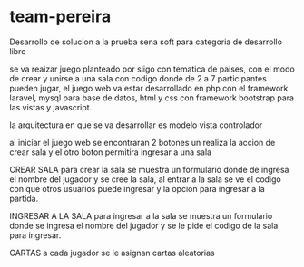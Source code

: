 # team-pereira
Desarrollo de solucion a la prueba sena soft para categoria de desarrollo libre

se va reaizar juego planteado por siigo con tematica de paises, con el modo de crear y unirse a una sala con codigo donde de 2 a 7 participantes pueden jugar, el juego web va estar desarrollado en php con el framework laravel, mysql para base de datos, html y css con framework bootstrap para las vistas y javascript.

la arquitectura en que se va desarrollar es modelo vista controlador 

al iniciar el juego web se encontraran 2 botones un realiza la accion de crear sala y el otro boton permitira ingresar a una sala

CREAR SALA
para crear la sala se muestra un formulario donde de ingresa el nombre del jugador y se cree la sala, al entrar a la sala se ve el codigo con que otros usuarios puede ingresar y la opcion para ingresar a la partida.

INGRESAR A LA SALA 
para ingresar a la sala se muestra un formulario donde se ingresa el nombre del jugador y se le pide el codigo de la sala para ingresar.

CARTAS
a cada jugador se le asignan cartas aleatorias









